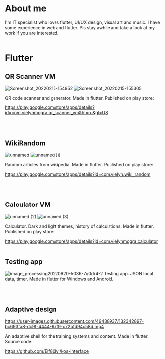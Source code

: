 # About me
I'm IT specialist who loves flutter, UI/UX design, visual art and music. I have some experience in web and flutter. Pls stay awhile and take a look at my work if you are interested.
<br /><br />

# Flutter

## QR Scanner VM
![Screenshot_20220215-154952](https://user-images.githubusercontent.com/49438937/177093482-09cbde39-1bc3-47fe-9780-b8420b413a21.png)
![Screenshot_20220215-155305](https://user-images.githubusercontent.com/49438937/177093501-0a536000-5e20-4ea3-909b-64aba20b1205.png)

QR code scanner and generator. Made in flutter. Published on play store:

https://play.google.com/store/apps/details?id=com.vielynmogra.qr_scanner_vm&hl=ru&gl=US

<br /><br />
## WikiRandom
![unnamed](https://user-images.githubusercontent.com/49438937/177094362-39fa8730-dfcb-4085-bda2-1df7f9641c4f.jpg)
![unnamed (1)](https://user-images.githubusercontent.com/49438937/177094387-d78553a3-afbb-46ad-a0b9-80a09736e6af.jpg)

Random articles from wikipedia. Made in flutter. Published on play store:

https://play.google.com/store/apps/details?id=com.vielyn.wiki_random

<br /><br />
## Calculator VM
![unnamed (2)](https://user-images.githubusercontent.com/49438937/177096066-d54fcf25-de22-4213-a4ee-eb674b5234d0.jpg)
![unnamed (3)](https://user-images.githubusercontent.com/49438937/177096082-bdfabc26-2b4b-42b9-8fdd-a26076ffe463.jpg)

Calculator. Dark and light themes, history of calculations. Made in flutter. Published on play store:

https://play.google.com/store/apps/details?id=com.vielynmogra.calculator
<br /><br />

## Testing app
![image_processing20220620-5036-7q0dr4-2](https://user-images.githubusercontent.com/49438937/177098652-3d860abe-dcf3-457a-87e4-c7e9e817449b.png)
Testing app. JSON local data, timer. Made in flutter for Windows and Android.

<br /><br />
## Adaptive design
https://user-images.githubusercontent.com/49438937/132342897-bc693fa8-dc9f-4444-9af9-c72bfd94c58d.mp4

An adaptive shell for the training systems and content. Made in flutter. Source code: 

https://github.com/Elf80lvl/kos-interface

